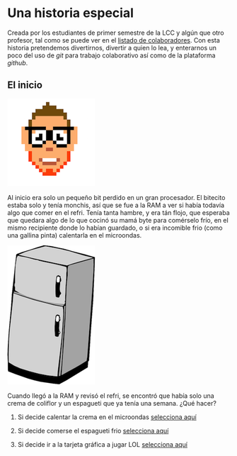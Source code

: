 # Una historia especial

Creada por los estudiantes de primer semestre de la LCC y algún que otro profesor, tal como se puede ver en el [listado de colaboradores](colaboradores.md). Con esta historia pretendemos divertirnos, divertir a quien lo lea, y enterarnos un poco del uso de *git* para trabajo colaborativo así como de la plataforma *github*.


## El inicio

![](bitecito.png)

Al inicio era solo un pequeño bit perdido en un gran procesador. El bitecito estaba solo y tenía monchis, así que se fue a la RAM a ver si había todavía algo que comer en el refri. Tenía tanta hambre, y era tán flojo, que esperaba que quedara algo de lo que cocinó su mamá byte para comérselo frío, en el mismo recipiente donde lo habían guardado, o si era incomible frio (como una gallina pinta) calentarla en el microondas.

![](refrigerator.png)

Cuando llegó a la RAM y revisó el refri, se encontró que había solo una crema de coliflor y un espagueti que ya tenía una semana. ¿Qué hacer?

1. Si decide calentar la crema en el microondas [selecciona aquí](calentar-micro.md)

2. Si decide comerse el espagueti frio [selecciona aquí](comer-espagueti-podrido.md)

3. Si decide ir a la tarjeta gráfica a jugar LOL [selecciona aquí](jugar-lol.md)



